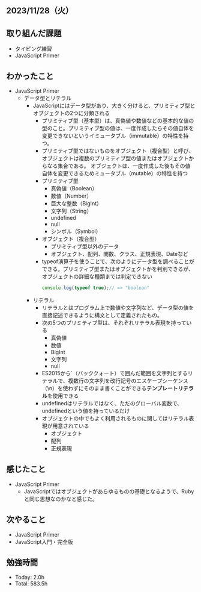 ## 2023/11/28（火）

## 取り組んだ課題

- タイピング練習
- JavaScript Primer

## わかったこと

- JavaScript Primer
  - データ型とリテラル
    - JavaScriptにはデータ型があり、大きく分けると、プリミティブ型とオブジェクトの2つに分類される
      - プリミティブ型（基本型）は、真偽値や数値などの基本的な値の型のこと。プリミティブ型の値は、一度作成したらその値自体を変更できないというイミュータブル（immutable）の特性を持つ。
      - プリミティブ型ではないものをオブジェクト（複合型）と呼び、 オブジェクトは複数のプリミティブ型の値またはオブジェクトからなる集合である。 オブジェクトは、一度作成した後もその値自体を変更できるためミュータブル（mutable）の特性を持つ
      - プリミティブ型
        - 真偽値（Boolean）
        - 数値（Number）
        - 巨大な整数（BigInt）
        - 文字列（String）
        - undefined
        - null
        - シンボル（Symbol）
      - オブジェクト（複合型）
        - プリミティブ型以外のデータ
        - オブジェクト、配列、関数、クラス、正規表現、Dateなど
      - typeof演算子を使うことで、次のようにデータ型を調べることができる。プリミティブ型またはオブジェクトかを判別できるが、オブジェクトの詳細な種類までは判定できない
        ```JavaScript
        console.log(typeof true);// => "boolean"
        ```
    - リテラル
      - リテラルとはプログラム上で数値や文字列など、データ型の値を直接記述できるように構文として定義されたもの。
      - 次の5つのプリミティブ型は、それぞれリテラル表現を持っている
        - 真偽値
        - 数値
        - BigInt
        - 文字列
        - null
      - ES2015から`（バッククォート）で囲んだ範囲を文字列とするリテラルで、複数行の文字列を改行記号のエスケープシーケンス（\n）を使わずにそのまま書くことができる**テンプレートリテラル**を使用できる
      - undefinedはリテラルではなく、ただのグローバル変数で、undefinedという値を持っているだけ
      - オブジェクトの中でもよく利用されるものに関してはリテラル表現が用意されている
        - オブジェクト
        - 配列
        - 正規表現


## 感じたこと 
- JavaScript Primer
  - JavaScriptではオブジェクトがあらゆるものの基礎となるようで、Rubyと同じ思想なのかなと感じた。

## 次やること
- JavaScript Primer
- JavaScript入門・完全版

## 勉強時間

- Today: 2.0h
- Total: 583.5h
